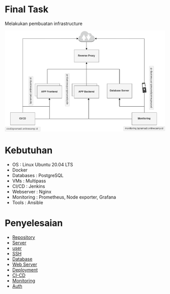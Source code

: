 # Final Task

Melakukan pembuatan infrastructure

<p align="center">
  <img src="assets/infra.png" />
</p>

# Kebutuhan

- OS : Linux Ubuntu 20.04 LTS
- Docker
- Databases : PostgreSQL
- VMs : Multipass
- CI/CD : Jenkins
- Webserver : Nginx
- Monitoring : Prometheus, Node exporter, Grafana
- Tools : Ansible

# Penyelesaian

- [Repository](repository.md)
- [Server](server.md)
- [user](user.md)
- [SSH](ssh.md)
- [Database](database.md)
- [Web Server](webserver.md)
- [Deployment](deployment.md)
- [CI-CD](cicd.md)
- [Monitoring](monitoring.md)
- [Auth](auth.md)
